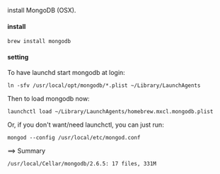 install MongoDB (OSX).

#### install

	brew install mongodb

#### setting

To have launchd start mongodb at login:

    ln -sfv /usr/local/opt/mongodb/*.plist ~/Library/LaunchAgents
    
Then to load mongodb now:

    launchctl load ~/Library/LaunchAgents/homebrew.mxcl.mongodb.plist
    
Or, if you don't want/need launchctl, you can just run:

    mongod --config /usr/local/etc/mongod.conf
    
==> Summary

	/usr/local/Cellar/mongodb/2.6.5: 17 files, 331M